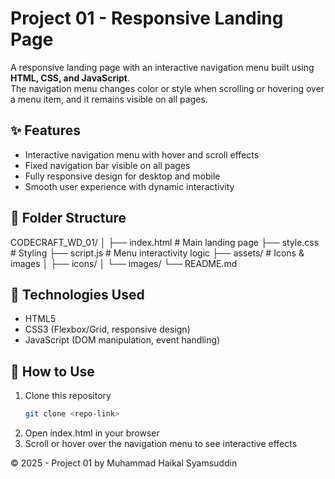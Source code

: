 # Project 01 - Responsive Landing Page

A responsive landing page with an interactive navigation menu built using **HTML, CSS, and JavaScript**.  
The navigation menu changes color or style when scrolling or hovering over a menu item, and it remains visible on all pages.

## ✨ Features
- Interactive navigation menu with hover and scroll effects  
- Fixed navigation bar visible on all pages  
- Fully responsive design for desktop and mobile  
- Smooth user experience with dynamic interactivity  

## 📂 Folder Structure
CODECRAFT_WD_01/
│
├── index.html # Main landing page
├── style.css # Styling
├── script.js # Menu interactivity logic
├── assets/ # Icons & images
│ ├── icons/
│ └── images/
└── README.md

## 🔧 Technologies Used
- HTML5  
- CSS3 (Flexbox/Grid, responsive design)  
- JavaScript (DOM manipulation, event handling)  

## 🚀 How to Use
1. Clone this repository  
   ```bash
   git clone <repo-link>
2. Open index.html in your browser
3. Scroll or hover over the navigation menu to see interactive effects

© 2025 - Project 01 by Muhammad Haikal Syamsuddin